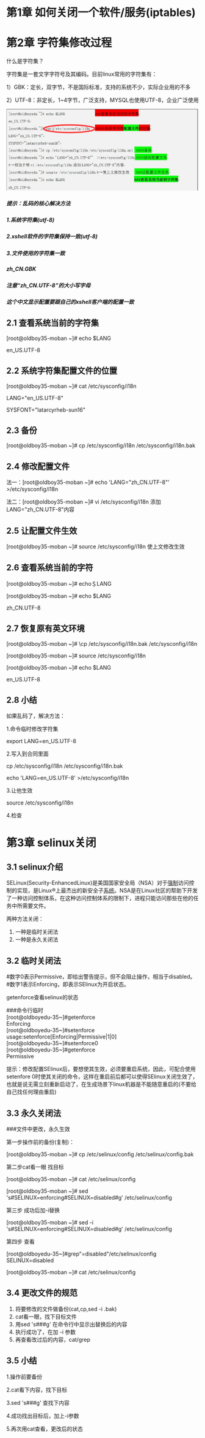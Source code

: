 # 第1章 如何关闭一个软件/服务\(iptables\)



# 第2章 字符集修改过程

什么是字符集？

字符集是一套文字字符号及其编码。目前linux常用的字符集有：

1）GBK：定长，双字节，不是国际标准，支持的系统不少，实际企业用的不多

2）UTF-8：非定长，1~4字节，广泛支持，MYSQL也使用UTF-8，企业广泛使用

![](/assets/6-2.png)

##### 提示：乱码的核心解决方法

##### 1.系统字符集\(utf-8\)

##### 2.xshell软件的字符集保持一致\(utf-8\)

##### 3.文件使用的字符集一致

##### zh\_CN.GBK

##### 注意“zh\_CN.UTF-8”的大小写字母

##### 这个中文显示配置要跟自己的xshell客户端的配置一致

## 2.1 查看系统当前的字符集

\[root@oldboy35-moban ~\]\# echo $LANG

en\_US.UTF-8

## 2.2 系统字符集配置文件的位置

\[root@oldboy35-moban ~\]\# cat /etc/sysconfig/i18n

LANG="en\_US.UTF-8"

SYSFONT="latarcyrheb-sun16"

## 2.3 备份

\[root@oldboy35-moban ~\]\# cp /etc/sysconfig/i18n /etc/sysconfig/i18n.bak

## 2.4 修改配置文件

法一：\[root@oldboy35-moban ~\]\# echo 'LANG="zh\_CN.UTF-8"' &gt;/etc/sysconfig/i18n

法二：\[root@oldboy35-moban ~\]\# vi /etc/sysconfig/i18n 添加LANG="zh\_CN.UTF-8"内容

## 2.5 让配置文件生效

\[root@oldboy35-moban ~\]\# source /etc/sysconfig/i18n 使上文修改生效

## 2.6 查看系统当前的字符

\[root@oldboy35-moban ~\]\# echo＄LANG

\[root@oldboy35-moban ~\]\# echo $LANG

zh\_CN.UTF-8

## 2.7 恢复原有英文环境

\[root@oldboy35-moban ~\]\# \cp /etc/sysconfig/i18n.bak /etc/sysconfig/i18n

\[root@oldboy35-moban ~\]\# source /etc/sysconfig/i18n

\[root@oldboy35-moban ~\]\# echo $LANG

en\_US.UTF-8

## 2.8 小结

如果乱码了，解决方法：

1.命令临时修改字符集

export LANG=en\_US.UTF-8

2.写入到合同里面

cp /etc/sysconfig/i18n /etc/sysconfig/i18n.bak

echo 'LANG=en\_US.UTF-8' &gt;/etc/sysconfig/i18n

3.让他生效

source /etc/sysconfig/i18n

4.检查

# 第3章 selinux关闭

## 3.1 selinux介绍

SELinux\(Security-EnhancedLinux\)是美国国家安全局（NSA）对于[强制](http://baike.so.com/doc/6296629.html)访问控制的实现，是Linux®上最杰出的新安全子[系统](http://baike.so.com/doc/5402991.html)。NSA是在Linux社区的帮助下开发了一种访问控制体系，在这种访问控制体系的限制下，进程只能访问那些在他的任务中所需要文件。

两种方法关闭：

1. 一种是临时关闭法
2. 一种是永久关闭法

## 3.2 临时关闭法

\#数字0表示Permissive，即给出警告提示，但不会阻止操作，相当于disabled。  
 \#数字1表示Enforcing，即表示SElinux为开启状态。

getenforce查看selinux的状态

\#\#\#命令行临时  
 \[root@oldboyedu-35~\]\#getenforce  
 Enforcing  
 \[root@oldboyedu-35~\]\#setenforce  
 usage:setenforce\[Enforcing\|Permissive\|1\|0\]  
 \[root@oldboyedu-35~\]\#setenforce0  
 \[root@oldboyedu-35~\]\#getenforce  
 Permissive

提示：修改配置SElinux后，要想使其生效，必须要重启系统，因此，可配合使用setenfore 0时使其关闭的命令，这样在重启前后都可以使得SElinux关闭生效了，也就是说无需立刻重新启动了，在生成场景下linux机器是不能随意重启的\(不要给自己找任何理由重启\)

## 3.3 永久关闭法

\#\#\#文件中更改，永久生效

第一步操作前的备份\(复制\)：

\[root@oldboy35-moban ~\]\# cp /etc/selinux/config /etc/selinux/config.bak

第二步cat看一眼 找目标

\[root@oldboy35-moban ~\]\# cat /etc/selinux/config

\[root@oldboy35-moban ~\]\# sed 's\#SELINUX=enforcing\#SELINUX=disabled\#g' /etc/selinux/config

第三步 成功后加-i替换

\[root@oldboy35-moban ~\]\# sed -i 's\#SELINUX=enforcing\#SELINUX=disabled\#g' /etc/selinux/config

第四步 查看

\[root@oldboyedu-35~\]\#grep"=disabled"/etc/selinux/config  
 SELINUX=disabled

\[root@oldboy35-moban ~\]\# cat /etc/selinux/config

## 3.4  更改文件的规范

1. 将要修改的文件做备份\(cat,cp,sed -i .bak\)
2. cat看一眼，找下目标文件
3. 用sed 's\#\#\#g' 在命令行中显示出替换后的内容
4. 执行成功了，在加 -i 参数
5. 再查看改过后的内容，cat/grep

## 3.5 小结

1.操作前要备份

2.cat看下内容，找下目标

3.sed 's\#\#\#g' 查找下内容

4.成功找出目标后，加上-i参数

5.再次用cat查看，更改后的状态

